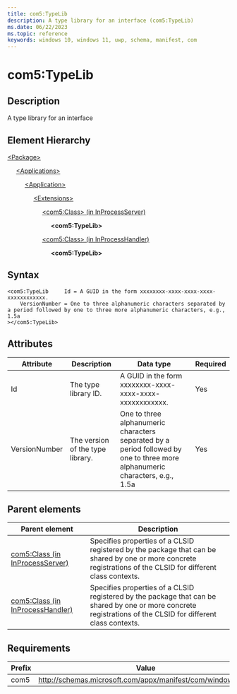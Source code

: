 ```yaml
---
title: com5:TypeLib
description: A type library for an interface (com5:TypeLib)
ms.date: 06/22/2023
ms.topic: reference
keywords: windows 10, windows 11, uwp, schema, manifest, com
---
```


# com5:TypeLib



## Description

A type library for an interface


## Element Hierarchy
[\<Package\>](element-package.md)

&nbsp;&nbsp;&nbsp;&nbsp; [\<Applications\>](element-applications.md)

&nbsp;&nbsp;&nbsp;&nbsp; &nbsp;&nbsp;&nbsp;&nbsp; [\<Application\>](element-application.md)

&nbsp;&nbsp;&nbsp;&nbsp; &nbsp;&nbsp;&nbsp;&nbsp; &nbsp;&nbsp;&nbsp;&nbsp; [\<Extensions\>](element-1-extensions.md)

&nbsp;&nbsp;&nbsp;&nbsp; &nbsp;&nbsp;&nbsp;&nbsp; &nbsp;&nbsp;&nbsp;&nbsp; &nbsp;&nbsp;&nbsp;&nbsp; [\<com5:Class\> (in InProcessServer)](element-com5-inprocessserver-class.md)

&nbsp;&nbsp;&nbsp;&nbsp; &nbsp;&nbsp;&nbsp;&nbsp; &nbsp;&nbsp;&nbsp;&nbsp; &nbsp;&nbsp;&nbsp;&nbsp; &nbsp;&nbsp;&nbsp;&nbsp; **&lt;com5:TypeLib&gt;**

&nbsp;&nbsp;&nbsp;&nbsp; &nbsp;&nbsp;&nbsp;&nbsp; &nbsp;&nbsp;&nbsp;&nbsp; &nbsp;&nbsp;&nbsp;&nbsp; [\<com5:Class\> (in InProcessHandler)](element-com5-inprocesshandler-class.md)

&nbsp;&nbsp;&nbsp;&nbsp; &nbsp;&nbsp;&nbsp;&nbsp; &nbsp;&nbsp;&nbsp;&nbsp; &nbsp;&nbsp;&nbsp;&nbsp; &nbsp;&nbsp;&nbsp;&nbsp; **&lt;com5:TypeLib&gt;**


## Syntax
```syntax
<com5:TypeLib     Id = A GUID in the form xxxxxxxx-xxxx-xxxx-xxxx-xxxxxxxxxxxx.
    VersionNumber = One to three alphanumeric characters separated by a period followed by one to three more alphanumeric characters, e.g., 1.5a
></com5:TypeLib>
```


## Attributes

| Attribute | Description | Data type | Required |
| -----------| -------------| -----------| ----------|
| Id | The type library ID. | A GUID in the form xxxxxxxx-xxxx-xxxx-xxxx-xxxxxxxxxxxx.| Yes |
| VersionNumber | The version of the type library. | One to three alphanumeric characters separated by a period followed by one to three more alphanumeric characters, e.g., 1.5a| Yes |

## Parent elements

| Parent element | Description |
|-|-|
| [com5:Class (in InProcessServer)](element-com5-inprocessserver-class.md) | Specifies properties of a CLSID registered by the package that can be shared by one or more concrete registrations of the CLSID for different class contexts. |
| [com5:Class (in InProcessHandler)](element-com5-inprocesshandler-class.md) | Specifies properties of a CLSID registered by the package that can be shared by one or more concrete registrations of the CLSID for different class contexts. |

## Requirements
| Prefix | Value |
| ---------------| -------------------------------------------------------------|
| com5 | http://schemas.microsoft.com/appx/manifest/com/windows10/5 |
